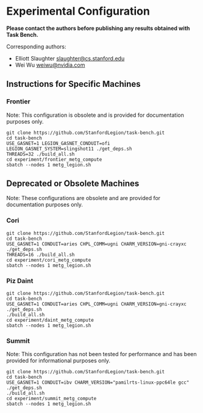 # Experimental Configuration

**Please contact the authors before publishing any results obtained
with Task Bench.**

Corresponding authors:

  * Elliott Slaughter <slaughter@cs.stanford.edu>
  * Wei Wu <weiwu@nvidia.com>

## Instructions for Specific Machines

### Frontier

Note: This configuration is obsolete and is provided for documentation
purposes only.

```
git clone https://github.com/StanfordLegion/task-bench.git
cd task-bench
USE_GASNET=1 LEGION_GASNET_CONDUIT=ofi LEGION_GASNET_SYSTEM=slingshot11 ./get_deps.sh
THREADS=32 ./build_all.sh
cd experiment/frontier_metg_compute
sbatch --nodes 1 metg_legion.sh
```

## Deprecated or Obsolete Machines

Note: These configurations are obsolete and are provided for documentation
purposes only.

### Cori

```
git clone https://github.com/StanfordLegion/task-bench.git
cd task-bench
USE_GASNET=1 CONDUIT=aries CHPL_COMM=ugni CHARM_VERSION=gni-crayxc ./get_deps.sh
THREADS=16 ./build_all.sh
cd experiment/cori_metg_compute
sbatch --nodes 1 metg_legion.sh
```

### Piz Daint

```
git clone https://github.com/StanfordLegion/task-bench.git
cd task-bench
USE_GASNET=1 CONDUIT=aries CHPL_COMM=ugni CHARM_VERSION=gni-crayxc ./get_deps.sh
./build_all.sh
cd experiment/daint_metg_compute
sbatch --nodes 1 metg_legion.sh
```

### Summit

Note: This configuration has not been tested for performance and has
been provided for informational purposes only.

```
git clone https://github.com/StanfordLegion/task-bench.git
cd task-bench
USE_GASNET=1 CONDUIT=ibv CHARM_VERSION="pamilrts-linux-ppc64le gcc" ./get_deps.sh
./build_all.sh
cd experiment/summit_metg_compute
sbatch --nodes 1 metg_legion.sh
```
